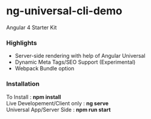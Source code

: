 # ng-universal-cli-demo
Angular 4 Starter Kit

<h3>Highlights</h3>
<ul>
    <li>Server-side rendering with help of Angular Universal</li>
    <li>Dynamic Meta Tags/SEO Support (Experimental)</li>
    <li>Webpack Bundle option</li>
</ul>

<h3>Installation</h3>
To Install : <strong>npm install</strong><br/>
Live Developement/Client only : <strong>ng serve</strong><br/>
Universal App/Server Side : <strong>npm run start</strong>